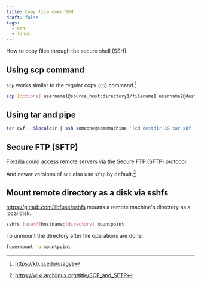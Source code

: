 ```yaml
---
title: Copy file over SSH
draft: false
tags:
  - ssh
  - linux
---
```


How to copy files through the secure shell (SSH).

## Using scp command

`scp` works similar to the regular copy (`cp`) command.[^scp]

[^scp]: https://kb.iu.edu/d/agye

```sh
scp [options] username1@source_host:directory1/filename1 username2@destination_host:directory2/filename2
```

## Using tar and pipe

```sh
tar cvf - $localdir | ssh someone@somemachine '(cd destdir && tar xBf -)'
```

## Secure FTP (SFTP)

[Filezilla](https://filezilla-project.org/) could access remote servers via the Secure FTP (SFTP) protocol.

And newer versions of `scp` also use `sftp` by default.[^scpandsftp]

[^scpandsftp]: https://wiki.archlinux.org/title/SCP_and_SFTP

## Mount remote directory as a disk via sshfs

https://github.com/libfuse/sshfs mounts a remote machine's directory as a local disk.

```sh
sshfs [user@]hostname:[directory] mountpoint
```

To unmount the directory after file operations are done:

```sh
fusermount -u mountpoint
```
